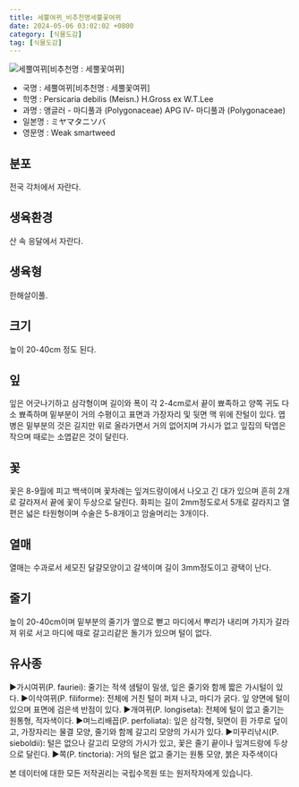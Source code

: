 ```yaml
---
title: 세뿔여뀌_비추천명세뿔꽃여뀌
date: 2024-05-06 03:02:02 +0800
category: [식물도감]
tag: [식물도감]
---
```




![세뿔여뀌[비추천명 : 세뿔꽃여뀌]](/fileUpload/plants/basic/Polygonaceae/Persicaria/1238/1_th2.JPG)
- 국명 : 세뿔여뀌[비추천명 : 세뿔꽃여뀌]
- 학명 : Persicaria debilis (Meisn.) H.Gross ex W.T.Lee
- 과명 : 앵글러 - 마디풀과 (Polygonaceae) APG Ⅳ- 마디풀과 (Polygonaceae)
- 일본명 : ミヤマタニソバ
- 영문명 : Weak smartweed


## 분포
전국 각처에서 자란다.
## 생육환경
산 속 응달에서 자란다.
## 생육형
한해살이풀.
## 크기
높이 20-40cm 정도 된다.
## 잎
잎은 어긋나기하고 삼각형이며 길이와 폭이 각 2-4cm로서 끝이 뾰족하고 양쪽 귀도 다소 뾰족하며 밑부분이 거의 수평이고 표면과 가장자리 및 뒷면 맥 위에 잔털이 있다. 엽병은 밑부분의 것은 길지만 위로 올라가면서 거의 없어지며 가시가 없고 잎집의 탁엽은 작으며 때로는 소엽같은 것이 달린다.
## 꽃
꽃은 8-9월에 피고 백색이며 꽃차례는 잎겨드랑이에서 나오고 긴 대가 있으며 흔히 2개로 갈라져서 끝에 꽃이 두상으로 달린다. 화피는 길이 2mm정도로서 5개로 갈라지고 열편은 넓은 타원형이며 수술은 5-8개이고 암술머리는 3개이다.
## 열매
열매는 수과로서 세모진 달걀모양이고 갈색이며 길이 3mm정도이고 광택이 난다.
## 줄기
높이 20-40cm이며 밑부분의 줄기가 옆으로 뻗고 마디에서 뿌리가 내리며 가지가 갈라져 위로 서고 마디에 때로 갈고리같은 돌기가 있으며 털이 없다.
## 유사종
▶가시여뀌(P. fauriei): 줄기는 적색 샘털이 밀생, 잎은 줄기와 함께 짧은 가시털이 있다.▶이삭여뀌(P. filiforme): 전체에 거친 털이 퍼져 나고, 마디가 굵다. 잎 양면에 털이 있으며 표면에 검은색 반점이 있다.▶개여뀌(P. longiseta): 전체에 털이 없고 줄기는 원통형, 적자색이다.▶며느리배꼽(P. perfoliata): 잎은 삼각형, 뒷면이 흰 가루로 덮이고, 가장자리는 물결 모양, 줄기와 함께 갈고리 모양의 가시가 있다.▶미꾸리낚시(P. sieboldii): 털은 없으나 갈고리 모양의 가시가 있고, 꽃은 줄기 끝이나 잎겨드랑에 두상으로 달린다.▶쪽(P. tinctoria): 거의 털은 없고 줄기는 원통 모양, 붉은 자주색이다






본 데이터에 대한 모든 저작권리는 국립수목원 또는 원저작자에게 있습니다.
